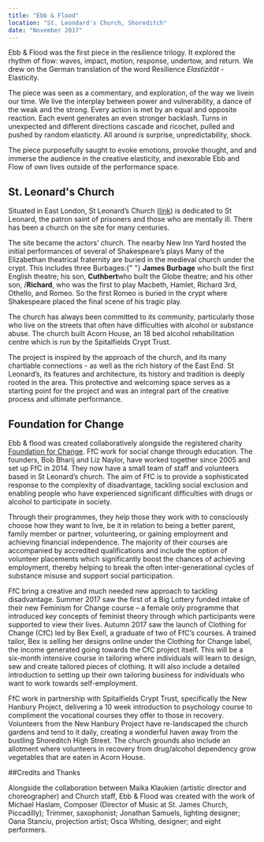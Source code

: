```yaml
---
title: "Ebb & Flood"
location: "St. Leondard's Church, Shoreditch"
date: "November 2017"
---
```


Ebb & Flood was the first piece in the resilience trilogy. It explored the rhythm of flow: waves, impact, motion, response, undertow, and return. We drew on the German translation of the word Resilience _Elastizität_ - Elasticity.

The piece was seen as a commentary, and exploration, of the way we livein our time. We live the interplay between power and vulnerability, a dance of the weak and the strong. Every action is met by an equal and opposite reaction. Each event generates an even stronger backlash. Turns in unexpected and different directions cascade and ricochet, pulled and pushed by random elasticity. All around is surprise, unpredictability, shock.

The piece purposefully saught to evoke emotions, provoke thought, and and immerse the audience in the creative elasticity, and inexorable Ebb and Flow of own lives outside of the performance space.

## St. Leonard's Church

Situated in East London, St Leonard’s Church ([link](https://www.shoreditchchurch.org.uk/)) is
dedicated to St Leonard, the patron saint of prisoners and those who are mentally ill. There has been a church on the site for many centuries.

The site became the actors’ church. The nearby New Inn Yard hosted the initial performances of several of Shakespeare’s plays Many of the Elizabethan theatrical fraternity are buried in the medieval church under the crypt. This includes three Burbages:{" "} <strong>James Burbage</strong> who built the first English theatre; his son, <strong>Cuthbert</strong>who built the Globe theatre; and his other son, /<strong>Richard</strong>, who was the first to play Macbeth, Hamlet, Richard 3rd, Othello, and Romeo. So the first Romeo is buried in the crypt where Shakespeare placed the final scene of his tragic play.

The church has always been committed to its community, particularly those who live on the streets that often have difficulties with alcohol or substance abuse. The church built Acorn House, an 18 bed alcohol rehabilitation centre which is run by the Spitalfields Crypt Trust.

The project is inspired by the approach of the church, and its many chartiable connections - as well as the rich history of the East End. St Leonard’s, its features and architecture, its history and tradition is deeply rooted in the area. This protective and welcoming space serves as a starting point for the project and was an integral part of the creative process and ultimate performance.

## Foundation for Change

Ebb & flood was created collaboratively alongside the registered charity [Foundation for Change](https://www.foundationforchange.org.uk/). FfC work for social change through education. The founders, Bob Bharij
and Liz Naylor, have worked together since 2005 and set up FfC in 2014. They now have a small team of staff and volunteers based in St Leonard’s church. The aim of FfC is to provide a sophisticated response to the complexity of disadvantage, tackling social exclusion and enabling people who have experienced significant difficulties with drugs or alcohol to participate in society.

Through their programmes, they help those they work with to consciously choose how they want to live, be it in relation to being a better parent, family member or partner, volunteering, or gaining employment and achieving financial independence. The majority of their courses are accompanied by accredited qualifications and include the option of volunteer placements which significantly boost the chances of achieving employment, thereby helping to break the often inter-generational cycles of substance misuse and support social participation.

FfC bring a creative and much needed new approach to tackling disadvantage. Summer 2017 saw the first of a Big Lottery funded intake of their new Feminism for Change course – a female only programme that introduced key concepts of feminist theory through which participants were supported to view their lives. Autumn 2017 saw the launch of Clothing for Change (CfC) led by Bex Exell, a graduate of two of FfC’s courses. A trained tailor, Bex is selling her designs online under the Clothing for Change label, the income generated going towards the CfC project itself. This will be a six-month intensive course in tailoring where individuals will learn to design, sew and create tailored pieces of clothing. It will also include a detailed introduction to setting up their own tailoring business for individuals who want to work towards self-employment.

FfC work in partnership with Spitalfields Crypt Trust, specifically the New Hanbury Project, delivering a 10 week introduction to psychology course to compliment the vocational courses they offer to those in recovery. Volunteers from the New Hanbury Project have re-landscaped the church gardens and tend to it daily, creating a wonderful haven away from the bustling Shoreditch High Street. The church grounds also include an allotment where volunteers in recovery from drug/alcohol dependency grow vegetables that are eaten in Acorn House.

##Credits and Thanks

Alongside the collaboration between Maika Klaukien (artistic director and choreographer) and Church staff, Ebb &amp; Flood was created with the work of Michael Haslam, Composer (Director of Music at St. James Church, Piccadilly); Trimmer, saxophonist; Jonathan Samuels, lighting designer; Oana Stanciu, projection artist; Osca Whiting, designer; and eight performers.
